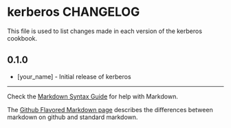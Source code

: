 # kerberos CHANGELOG

This file is used to list changes made in each version of the kerberos cookbook.

## 0.1.0
- [your_name] - Initial release of kerberos

- - -
Check the [Markdown Syntax Guide](http://daringfireball.net/projects/markdown/syntax) for help with Markdown.

The [Github Flavored Markdown page](http://github.github.com/github-flavored-markdown/) describes the differences between markdown on github and standard markdown.

